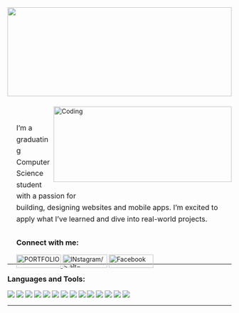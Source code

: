 <img src="https://github.com/user-attachments/assets/4f3f3851-d322-4753-97ce-4eaa26554c1f" height="200"  width ="100%"/>



<h3 align="center"></h3>
<img align="right" alt="Coding" width="400" height = "170"  src="https://miro.medium.com/v2/resize:fit:1080/1*vBi4Ycgdn5t3lu2SvQXuog.gif">


<div style="width: 600px; height: 300px; padding: 20px;">
  <p style="margin-bottom: 30px; font-size: 16px; line-height: 1.6;">
    I’m a graduating Computer Science student with a passion for <br>
    building, designing websites and mobile apps. I’m excited to <br>
    apply what I’ve learned and dive into real-world projects.
  </p>


  <h3 align="left">Connect with me:</h3>
<p align="left">
    <a href="https://imjennylyn.github.io/" target="_blank">
      <img width="100" src="https://img.shields.io/badge/Portfolio-ArmyGreen?style=for-the-badge&color=3B5E40" alt="PORTFOLIO"  height="30" width="40" />
    </a>
<a href="https://instagram.com/lynxxa.ynnj" target="blank"> <img width="100" src="https://img.shields.io/badge/Instagram-ArmyGreen?style=for-the-badge&color=3B5E40" alt="INstagram/>
 alt="lynxxa.ynnj" height="30" width="40" /></a>
          <a href="https://www.facebook.com/jennylyn.vallador" target="_blank">
      <img width="100" src="https://img.shields.io/badge/Facebook-ArmyGreen?style=for-the-badge&color=3B5E40" alt="Facebook"  height="30" width="40"/>
    </a>
  
</p>
</div>


---

<h3 align="left">Languages and Tools:</h3>
<p align="left">
  <!-- Web Development -->
  <img src="https://img.shields.io/badge/HTML5-E44D26?style=for-the-badge&logo=html5&logoColor=white" />
  <img src="https://img.shields.io/badge/CSS3-1572B6?style=for-the-badge&logo=css3&logoColor=white" />
  <img src="https://img.shields.io/badge/TailwindCSS-06B6D4?style=for-the-badge&logo=tailwind-css&logoColor=white" />
  <img src="https://img.shields.io/badge/JavaScript-F7DF1E?style=for-the-badge&logo=javascript&logoColor=black" />
  <img src="https://img.shields.io/badge/PHP-777BB4?style=for-the-badge&logo=php&logoColor=white" />

  <!-- Mobile Development -->
  <img src="https://img.shields.io/badge/Flutter-02569B?style=for-the-badge&logo=flutter&logoColor=white" />
  <img src="https://img.shields.io/badge/Firebase-FFCA28?style=for-the-badge&logo=firebase&logoColor=black" />

  <!-- Database -->
  <img src="https://img.shields.io/badge/MySQL-4479A1?style=for-the-badge&logo=mysql&logoColor=white" />
  <img src="https://img.shields.io/badge/Firestore-FFCA28?style=for-the-badge&logo=firebase&logoColor=black" />

  <!-- Version Control -->
  <img src="https://img.shields.io/badge/Git-F05032?style=for-the-badge&logo=git&logoColor=white" />
  <img src="https://img.shields.io/badge/GitHub-181717?style=for-the-badge&logo=github&logoColor=white" />

  <!-- UI/UX Design -->
  <img src="https://img.shields.io/badge/Figma-F24E1E?style=for-the-badge&logo=figma&logoColor=white" />
  <img src="https://img.shields.io/badge/Framer-0055FF?style=for-the-badge&logo=framer&logoColor=white" />
  <img src="https://img.shields.io/badge/Canva-00C4CC?style=for-the-badge&logo=canva&logoColor=white" />
</p>

---
<!--<p align="center">
  <img alt="Coding" src="https://tenor.com/view/zhongli-heart-genshinreact-gif-21636416.gif" width="200"/>
  <img alt="Coding" src="https://tenor.com/view/alhaitham-haitham-alhaitham-fawn-alhaitham-genshin-genshin-gif-27414207.gif" width="200"/>
  <img alt="Coding" src="https://tenor.com/view/ayato-genshin-impact-boba-tea-ayato-boba-tea-boba-lord-gif-27224884.gif" width="200"/>
</p>// -->

